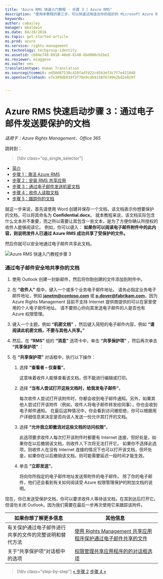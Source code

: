 ```yaml
---
title: "Azure RMS 快速入门教程 - 步骤 3 | Azure RMS"
description: "使用本教程的第三步，可以快速试用适合你的组织的 Microsoft Azure Rights Management，只需执行 5 个步骤，所需时间不到 15 分钟。"
keywords: 
author: cabailey
manager: mbaldwin
ms.date: 04/28/2016
ms.topic: get-started-article
ms.prod: azure
ms.service: rights-management
ms.technology: techgroup-identity
ms.assetid: c604e749-8918-40e8-8148-6bd000cb2be2
ms.reviewer: esaggese
ms.suite: ems
translationtype: Human Translation
ms.sourcegitcommit: ed50d87138c428fadfd22cd5b3ef3c7f7e421848
ms.openlocfilehash: efe389db839f3f70e9cdb9138f6749e2bd2e029f


---
```



# Azure RMS 快速启动步骤 3：通过电子邮件发送要保护的文档

*适用于：Azure Rights Management、Office 365*


跳转到： 
> [!div class="op_single_selector"]
- [简介](quick-start-tutorial.md)
- [步骤 1：激活 Azure RMS](tutorial-step1.md)
- [步骤 2：安装 RMS 共享应用](tutorial-step2.md)
- [步骤 3：通过电子邮件发送机密文档](tutorial-step3.md)
- [步骤 4：收件人读取文档](tutorial-step4.md)
- [步骤 5：跟踪你的文档](tutorial-step5.md)


就这一步来说，首先请使用 Word 创建并保存一个文档，该文档表示你想要保护的文档，可以将其命名为 **Confidential.docx**。 就本教程来说，该文档实际包含什么文本并不重要，而之所以需要让其包含一些文本，是为了方便你确认所授权的收件人能够阅读它。 例如，你可以键入： **如果你可以阅读电子邮件附件中的此内容，则说明发件人已通过 Azure RMS 成功共享了受保护的文件。**

然后你就可以安全地通过电子邮件共享此文档。

![Azure RMS 快速入门教程步骤 3](../media/AzRMS_Tutorial_3_Screenshots.png)

### 通过电子邮件安全地共享你的文档

1.  使用 Outlook 创建一封新邮件，然后将你刚创建的文件添加到附件中。

2.  在 **“收件人”** 框中，键入一个或多个业务电子邮件地址。 请务必指定业务电子邮件地址，例如 **janetm@contoso.com** 或 **p.dover@fabrikam.com**，因为 Azure Rights Management 目前不支持 Internet 提供商提供的可以在家里使用的个人电子邮件地址。 请不要担心你向其发送电子邮件的人是否也有 Azure 权限管理。

3.  键入一个主题，例如  **“机密文档”** ，然后键入简短的电子邮件内容，例如 **“请阅读此机密文档，不要与其他人共享。”**

4.  然后，在 **“RMS”** 组的 **“消息”** 选项卡中，单击 **“共享保护项”** ，然后再次单击 **“共享保护项”** ：

5.  在 **“共享保护项”** 对话框中，执行以下操作：

    1.  选择 **“查看者 – 仅查看”**。

        这意味着收件人能够查看该文档，但不能进行编辑或打印。

    2.  选择 **“当有人尝试打开这些文档时，给我发电子邮件”**。

        每次收件人尝试打开该附件时，你都会收到电子邮件通知。另外，如果其他人尝试打开该附件（例如，收件人将电子邮件转发给同事），你也会收到电子邮件通知。 在最后这种情况中，你会看到访问被拒绝，你可以根据用户详细信息来决定是否向该人发送一份允许其打开的文档。

    3.  选择 **“允许我立即撤消对这些文档的访问权限”**。

        此选项要求收件人每次打开该附件时都要有 Internet 连接，但好处是，如果你在以后撤销该文档，则收件人下次将无法打开它。 如果你不选择此选项，则收件人在没有 Internet 连接的情况下也可以打开该文档，但坏处是，如果你在以后撤销该文档，则可能需要延迟一段时间才能生效。

    4.  单击 **“立即发送”**。

        将向你所指定的电子邮件地址发送带附件的电子邮件。 除了你的电子邮件，他们还会看到有关如何阅读受 Azure 权限管理保护的附加文档的说明。

现在，你已发送受保护文档，你可以要求收件人等待该文档，在其到达后打开它。 但请勿关闭 Outlook，因为我们需要在最后一步再次使用它来跟踪该附件。

|如果你想了解更多信息|其他信息|
|--------------------------------|--------------------------|
|有关保护通过电子邮件进行共享的文件的完整说明和替代方法|[使用 Rights Management 共享应用程序保护通过电子邮件共享的文件](../rms-client/sharing-app-protect-by-email.md)|
|关于“共享保护项”对话框中的选项|[权限管理共享应用程序的的对话框选项](../rms-client/sharing-app-dialog-box.md)|


>[!div class="step-by-step"]
[« 步骤 2](tutorial-step2.md)
[步骤 4 »](tutorial-step4.md)


<!--HONumber=Jul16_HO3-->


